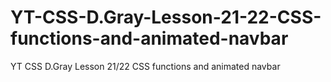 # YT-CSS-D.Gray-Lesson-21-22-CSS-functions-and-animated-navbar
YT CSS D.Gray Lesson 21/22 CSS functions and animated navbar
